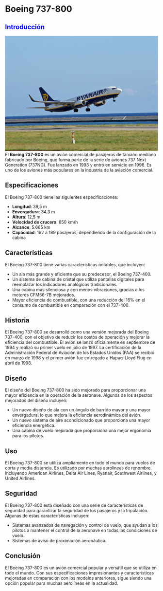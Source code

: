 # Boeing 737-800
## <span style="color: blue;">Introducción</span>


![Boeing 737-800](/img/b738.jpg)
El **Boeing 737-800** es un avión comercial de pasajeros de tamaño mediano fabricado por Boeing, que forma parte de la serie de aviones 737 Next Generation (737NG). Fue lanzado en 1993 y entró en servicio en 1998. Es uno de los aviones más populares en la industria de la aviación comercial.

## Especificaciones

El Boeing 737-800 tiene las siguientes especificaciones:

- **Longitud**: 39,5 m
- **Envergadura**: 34,3 m
- **Altura**: 12,5 m
- **Velocidad de crucero**: 850 km/h
- **Alcance**: 5.665 km
- **Capacidad**: 162 a 189 pasajeros, dependiendo de la configuración de la cabina

## Características

El Boeing 737-800 tiene varias características notables, que incluyen:

- Un ala más grande y eficiente que su predecesor, el Boeing 737-400.
- Un sistema de cabina de cristal que utiliza pantallas digitales para reemplazar los indicadores analógicos tradicionales.
- Una cabina más silenciosa y con menos vibraciones, gracias a los motores CFM56-7B mejorados.
- Mayor eficiencia de combustible, con una reducción del 16% en el consumo de combustible en comparación con el 737-400.


## Historia

El Boeing 737-800 se desarrolló como una versión mejorada del Boeing 737-400, con el objetivo de reducir los costos de operación y mejorar la eficiencia del combustible. El avión se lanzó oficialmente en septiembre de 1994 y realizó su primer vuelo en julio de 1997. La certificación de la Administración Federal de Aviación de los Estados Unidos (FAA) se recibió en marzo de 1998 y el primer avión fue entregado a Hapag-Lloyd Flug en abril de 1998.

## Diseño

El diseño del Boeing 737-800 ha sido mejorado para proporcionar una mayor eficiencia en la operación de la aeronave. Algunos de los aspectos mejorados del diseño incluyen:

- Un nuevo diseño de ala con un ángulo de barrido mayor y una mayor envergadura, lo que mejora la eficiencia aerodinámica del avión.
- Un nuevo sistema de aire acondicionado que proporciona una mayor eficiencia energética.
- Una cabina de vuelo mejorada que proporciona una mejor ergonomía para los pilotos.


## Uso

El Boeing 737-800 se utiliza ampliamente en todo el mundo para vuelos de corta y media distancia. Es utilizado por muchas aerolíneas de renombre, incluyendo American Airlines, Delta Air Lines, Ryanair, Southwest Airlines, y United Airlines.

## Seguridad

El Boeing 737-800 está diseñado con una serie de características de seguridad para garantizar la seguridad de los pasajeros y la tripulación. Algunas de estas características incluyen:

- Sistemas avanzados de navegación y control de vuelo, que ayudan a los pilotos a mantener el control de la aeronave en todas las condiciones de vuelo.
- Sistemas de aviso de proximación aeronáutica.

## Conclusión

El Boeing 737-800 es un avión comercial popular y versátil que se utiliza en todo el mundo. Con sus especificaciones impresionantes y características mejoradas en comparación con los modelos anteriores, sigue siendo una opción popular para muchas aerolíneas en la actualidad.
